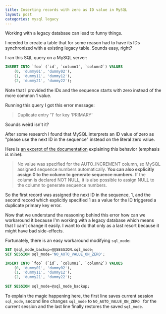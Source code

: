 ```yaml
---
title: Inserting records with zero as ID value in MySQL
layout: post
categories: mysql legacy
---
```


Working with a legacy database can lead to funny things.

I needed to create a table that for some reason had to have its IDs synchronized with a existing legacy table. Sounds easy, right?

I ran this SQL query on a MySQL server:

~~~sql
INSERT INTO `foo` (`id`, `column1`, `column2`) VALUES
	(0, 'dummy01', 'dummy02'),
	(1, 'dummy11', 'dummy12'),
	(2, 'dummy21', 'dummy22');
~~~

Note that I provided the IDs and the sequence starts with zero instead of the more common 1 value.

Running this query I got this error message:

> Duplicate entry '1' for key 'PRIMARY'

Sounds weird isn't it?

After some research I found that MySQL interprets an ID value of zero as "please use the next ID in the sequence" instead on the literal zero value.

Here is [an excerpt of the documentation](https://dev.mysql.com/doc/refman/5.5/en/example-auto-increment.html) explaining this behavior (emphasis is mine):

> No value was specified for the AUTO_INCREMENT column, so MySQL assigned sequence numbers automatically. **You can also explicitly assign 0 to the column to generate sequence numbers.** If the column is declared NOT NULL, it is also possible to assign NULL to the column to generate sequence numbers.

So the first record was assigned the next ID in the sequence, 1, and the second record which explicitly specified 1 as a value for the ID triggered a duplicate primary key error.

Now that we understand the reasoning behind this error how can we workaround it because I'm working with a legacy database which means that I can't change it easily. I want to do that only as a last resort because it might have bad side-effects.

Fortunately, there is an easy workaround modifying `sql_mode`:

~~~sql
SET @sql_mode_backup=@@SESSION.sql_mode;
SET SESSION sql_mode='NO_AUTO_VALUE_ON_ZERO';

INSERT INTO `foo` (`id`, `column1`, `column2`) VALUES
	(0, 'dummy01', 'dummy02'),
	(1, 'dummy11', 'dummy12'),
	(2, 'dummy21', 'dummy22');                
		
SET SESSION sql_mode=@sql_mode_backup;
~~~

To explain the magic happening here, the first line saves current session `sql_mode`, second line changes `sql_mode` to `NO_AUTO_VALUE_ON_ZERO ` for the current session and the last line finally restores the saved `sql_mode`.
